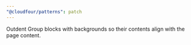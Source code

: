 ```yaml
---
"@cloudfour/patterns": patch
---
```


Outdent Group blocks with backgrounds so their contents align with the page content.

